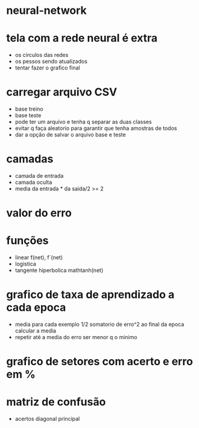 # neural-network

# tela com a rede neural é extra
 - os circulos das redes 
 - os pessos sendo atualizados
 - tentar fazer o grafico final

# carregar arquivo CSV
 - base treino
 - base teste
 - pode ter um arquivo e tenha q separar as duas classes
 - evitar q faça aleatorio para garantir que tenha amostras de todos
 - dar a opção de salvar o arquivo base e teste
 
# camadas
  - camada de entrada
  - camada oculta 
  - media da entrada * da saida/2 >= 2

# valor do erro

# funções
  - linear f(net), f´(net)
  - logistica
  - tangente hiperbolica mathtanh(net)
# grafico de taxa de aprendizado a cada epoca 
  - media para cada exemplo 1/2 somatorio de erro^2 ao final da epoca calcular a media
  - repetir até a media do erro ser menor q o minimo

# grafico de setores com acerto e erro em %
# matriz de confusão
  - acertos diagonal principal

  
